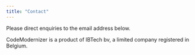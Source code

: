 ```yaml
---
title: "Contact"
---
```


Please direct enquiries to the email address below.

CodeModernizer is a product of IBTech bv, a limited company registered in Belgium.